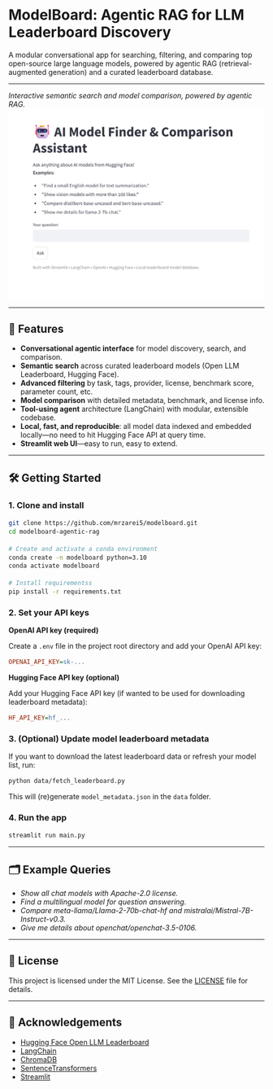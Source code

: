 # ModelBoard: Agentic RAG for LLM Leaderboard Discovery

A modular conversational app for searching, filtering, and comparing top open-source large language models, powered by agentic RAG (retrieval-augmented generation) and a curated leaderboard database.

---

*Interactive semantic search and model comparison, powered by agentic RAG.*
![App Screenshot](assets/app.png)  


---

## 🚀 Features

* **Conversational agentic interface** for model discovery, search, and comparison.
* **Semantic search** across curated leaderboard models (Open LLM Leaderboard, Hugging Face).
* **Advanced filtering** by task, tags, provider, license, benchmark score, parameter count, etc.
* **Model comparison** with detailed metadata, benchmark, and license info.
* **Tool-using agent** architecture (LangChain) with modular, extensible codebase.
* **Local, fast, and reproducible**: all model data indexed and embedded locally—no need to hit Hugging Face API at query time.
* **Streamlit web UI**—easy to run, easy to extend.

---

## 🛠️ Getting Started

### 1. Clone and install

```bash
git clone https://github.com/mrzarei5/modelboard.git
cd modelboard-agentic-rag

# Create and activate a conda environment
conda create -n modelboard python=3.10
conda activate modelboard

# Install requirementss
pip install -r requirements.txt
```

### 2. Set your API keys

**OpenAI API key (required)**

Create a `.env` file in the project root directory and add your OpenAI API key:

```ini
OPENAI_API_KEY=sk-...
```
**Hugging Face API key (optional)**

Add your Hugging Face API key (if wanted to be used for downloading leaderboard metadata):

```ini
HF_API_KEY=hf_...
```

### 3. (Optional) Update model leaderboard metadata

If you want to download the latest leaderboard data or refresh your model list, run:
```bash
python data/fetch_leaderboard.py
```
This will (re)generate `model_metadata.json` in the `data` folder.

### 4. Run the app

```bash
streamlit run main.py
```

---

## 🗂️ Example Queries

* *Show all chat models with Apache-2.0 license.*
* *Find a multilingual model for question answering.*
* *Compare meta-llama/Llama-2-70b-chat-hf and mistralai/Mistral-7B-Instruct-v0.3.*
* *Give me details about openchat/openchat-3.5-0106.*

---

## 📝 License

This project is licensed under the MIT License. See the [LICENSE](LICENSE) file for details.

---

## 🤝 Acknowledgements

* [Hugging Face Open LLM Leaderboard](https://huggingface.co/spaces/HuggingFaceH4/open_llm_leaderboard)
* [LangChain](https://github.com/langchain-ai/langchain)
* [ChromaDB](https://www.trychroma.com/)
* [SentenceTransformers](https://www.sbert.net/)
* [Streamlit](https://streamlit.io/)